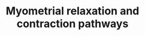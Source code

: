---
annotations:
- id: PW:0000003
  parent: signaling pathway
  type: Pathway Ontology
  value: signaling pathway
- id: CL:0000192
  parent: native cell
  type: Cell Type Ontology
  value: smooth muscle cell
authors:
- Nsalomonis
- MaintBot
- Khanspers
- Thomas
- MartijnVanIersel
- Mkutmon
- AlexanderPico
- Elisa
- L Dupuis
- Fehrhart
- Eweitz
citedin:
- link: 10.3390/nu17050757
  title: Isoschaftoside in Fig Leaf Tea Alleviates Nonalcoholic Fatty Liver Disease
    in Mice via the Regulation of Macrophage Polarity (2025)
- link: 10.1016/j.forsciint.2016.06.027
  title: Simultaneous time course analysis of multiple markers based on DNA microarray
    in incised wound in skeletal muscle for wound aging (2016)
description: 'This pathway illustrates signaling networks implicated in uterine muscle
  contraction at labor and quiescence throughout gestation (pregnancy). The muscle
  of the uterus, responsible for contractile activity is the myometrium. Genes in
  this pathway are either transcribed in myometrial muscle cells or act upon the myometrium
  to regulate contraction. The left half of this pathway illustrates pathways of myometrial
  relaxation that are active throughout normal gestation. These signaling events act
  to suppress coordinated contractions to prevent the early onset of labor at term,
  largely via activation of the adenylyl-cyclase thrhough G-protein coupled receptors.
  On the right side of this pathway are signaling componets involved in the activation
  of uterine contractions at labor, in particular, activation of calcium mobilization
  via Oxytocin mediated binding to the Oxytocin G-protein coupled receptor. Additional
  genes implicated in this pathway, based on microarray expression profiling of gestation,
  term and postpartum of term mice are also included (e.g., Guca2b, Rdc1, Edg2) have
  also been included. For a detailed description of this pathway see: http://genomebiology.com/2005/6/2/R12.'
last-edited: 2022-05-18
organisms:
- Mus musculus
redirect_from:
- /index.php/Pathway:WP385
- /instance/WP385
- /instance/WP385_r122794
revision: r122794
schema-jsonld:
- '@context': https://schema.org/
  '@id': https://wikipathways.github.io/pathways/WP385.html
  '@type': Dataset
  creator:
    '@type': Organization
    name: WikiPathways
  description: 'This pathway illustrates signaling networks implicated in uterine
    muscle contraction at labor and quiescence throughout gestation (pregnancy). The
    muscle of the uterus, responsible for contractile activity is the myometrium.
    Genes in this pathway are either transcribed in myometrial muscle cells or act
    upon the myometrium to regulate contraction. The left half of this pathway illustrates
    pathways of myometrial relaxation that are active throughout normal gestation.
    These signaling events act to suppress coordinated contractions to prevent the
    early onset of labor at term, largely via activation of the adenylyl-cyclase thrhough
    G-protein coupled receptors. On the right side of this pathway are signaling componets
    involved in the activation of uterine contractions at labor, in particular, activation
    of calcium mobilization via Oxytocin mediated binding to the Oxytocin G-protein
    coupled receptor. Additional genes implicated in this pathway, based on microarray
    expression profiling of gestation, term and postpartum of term mice are also included
    (e.g., Guca2b, Rdc1, Edg2) have also been included. For a detailed description
    of this pathway see: http://genomebiology.com/2005/6/2/R12.'
  keywords:
  - ADP
  - ATP
  - Ackr3
  - Acta1
  - Actb
  - Actc1
  - Actg1
  - Adcy1
  - Adcy2
  - Adcy3
  - Adcy4
  - Adcy5
  - Adcy6
  - Adcy7
  - Adcy8
  - Adcy9
  - Adm
  - Arrb1
  - Arrb2
  - Atf1
  - Atf2
  - Atf3
  - Atf4
  - Atf5
  - Atf6b
  - Atp2a2
  - Atp2a3
  - Cacnb3
  - Calca
  - Cald1
  - Calm3
  - Camk2a
  - Camk2b
  - Camk2d
  - Camk2g
  - Cnn1
  - Corin
  - Crcp
  - Creb1
  - Creb3
  - Crh
  - Crhr1
  - Cyclic AMP
  - Cyclic GMP
  - Dgkz
  - Ets2
  - Fos
  - Gabpa
  - Gabpb1
  - Gja1
  - Gnaq
  - Gnas
  - Gnb1
  - Gnb2
  - Gnb3
  - Gnb4
  - Gnb5
  - Gng11
  - Gng12
  - Gng13
  - Gng2
  - Gng3
  - Gng4
  - Gng5
  - Gng7
  - Gng8
  - Gngt1
  - Gpr182
  - Grk4
  - Grk5
  - Grk6
  - Gsto1
  - Guca2a
  - Guca2b
  - Gucy1a3
  - Igfbp1
  - Igfbp2
  - Igfbp3
  - Igfbp4
  - Igfbp5
  - Igfbp6
  - Il1b
  - Il6
  - Itpr1
  - Itpr2
  - Itpr3
  - Jun
  - Lpar1
  - Maff
  - Myl2
  - Myl4
  - Mylk2
  - Nfkb1
  - Nos1
  - Nos3
  - Oxt
  - Oxtr
  - Pde4b
  - Pde4d
  - Pkia
  - Pkib
  - Pkig
  - Plcb3
  - Plcd1
  - Plcg1
  - Plcg2
  - Prkacb
  - Prkar1a
  - Prkar1b
  - Prkar2a
  - Prkar2b
  - Prkca
  - Prkcb
  - Prkcd
  - Prkce
  - Prkcg
  - Prkch
  - Prkcq
  - Prkcz
  - Prkd1
  - Ramp1
  - Ramp2
  - Ramp3
  - Rgs1
  - Rgs10
  - Rgs11
  - Rgs14
  - Rgs16
  - Rgs17
  - Rgs18
  - Rgs19
  - Rgs2
  - Rgs20
  - Rgs3
  - Rgs4
  - Rgs5
  - Rgs6
  - Rgs7
  - Rgs9
  - Rln1
  - Rxfp1
  - Rxfp2
  - Ryr1
  - Ryr2
  - Ryr3
  - Sfn
  - Slc8a1
  - Sp1
  - Ywhab
  - Ywhae
  - Ywhag
  - Ywhah
  - Ywhaq
  - Ywhaz
  license: CC0
  name: Myometrial relaxation and contraction pathways
seo: CreativeWork
title: Myometrial relaxation and contraction pathways
wpid: WP385
---